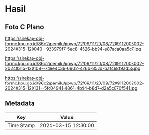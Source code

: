 # Hasil

## Foto C Plano

https://sirekap-obj-formc.kpu.go.id/86c2/pemilu/ppwp/72/09/11/20/08/7209112008002-20240315-120040--923979f7-5ec8-4626-bb94-e87ada0aa5c7.jpg

https://sirekap-obj-formc.kpu.go.id/86c2/pemilu/ppwp/72/09/11/20/08/7209112008002-20240315-120108--74ee4c39-6902-426b-853d-baf498f9ad55.jpg

https://sirekap-obj-formc.kpu.go.id/86c2/pemilu/ppwp/72/09/11/20/08/7209112008002-20240315-120131--5fc04941-8861-4b94-b8d7-d2a5c870f541.jpg


## Metadata

| Key        | Value               |
| ---------- | ------------------- |
| Time Stamp | 2024-03-15 12:30:00 |



